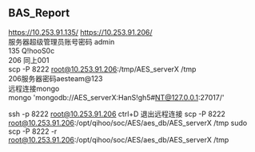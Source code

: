 ## BAS_Report
https://10.253.91.135/
https://10.253.91.206/  
服务器超级管理员账号密码 admin <br>
135 Q!hooS0c <br>
206 同上001 <br>
scp -P 8222 root@10.253.91.206:/tmp/AES_serverX /tmp <br>
206服务器密码aesteam@123 <br>
远程连接mongo <br>
mongo 'mongodb://AES_serverX:HanS!gh5#NT@127.0.0.1:27017/'

ssh -p 8222 root@10.253.91.206
ctrl+D 退出远程连接
scp -P 8222 root@10.253.91.206:/opt/qihoo/soc/AES/aes_db/AES_serverX /tmp
sudo scp -P 8222 -r root@10.253.91.206:/opt/qihoo/soc/AES/aes_db/AES_serverX /tmp